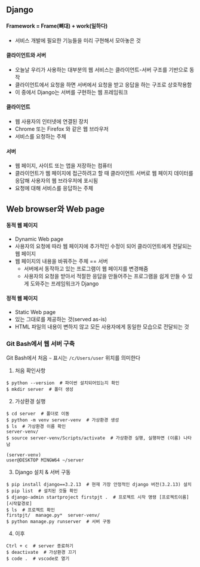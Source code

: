 ## Django

#### Framework = Frame(뼈대) + work(일하다)
- 서비스 개발에 필요한 기능들을 미리 구현해서 모아놓은 것

#### 클라이언트와 서버
* 오늘날 우리가 사용하는 대부분의 웹 서비스는 클라이언트-서버 구조를 기반으로 동작
* 클라이언트에서 요청을 하면 서버에서 요청을 받고 응답을 하는 구조로 상호작용함
* 이 중에서 Django는 서버를 구현하는 웹 프레임워크 


#### 클라이언트
* 웹 사용자의 인터넷에 연결된 장치
* Chrome 또는 Firefox 와 같은 웹 브라우저
* 서비스를 요청하는 주체


#### 서버
* 웹 페이지, 사이트 또는 앱을 저장하는 컴퓨터
* 클라이언트가 웹 페이지에 접근하려고 할 때 클라이언트 서버로 웹 페이지 데이터를 응답해 사용자의 웹 브라우저에 포시됨
* 요청에 대해 서비스를 응답하는 주체


## Web browser와 Web page

#### 동적 웹 페이지
* Dynamic Web page
* 사용자의 요청에 따라 웹 페이지에 추가적인 수정이 되어 클라이언트에게 전달되는 웹 페이지
* 웹 페이지의 내용을 바꿔주는 주체 == 서버
  * 서버에서 동작하고 있는 프로그램이 웹 페이지를 변경해줌
  * 사용자의 요청을 받아서 적절한 응답을 만들어주는 프로그램을 쉽게 만들 수 있게 도와주는 프레임워크가 Django

#### 정적 웹 페이지
-   Static Web page
-   있는 그대로를 제공하는 것(served as-is)
-   HTML 파일의 내용이 변하지 않고 모든 사용자에게 동일한 모습으로 전달되는 것

### Git Bash에서 웹 서버 구축

Git Bash에서 처음 `~` 표시는 `/c/Users/user` 위치를 의미한다

1.  처음 확인사항
```
$ python --version  # 파이썬 설치되어있는지 확인
$ mkdir server  # 폴더 생성
```

2.  가상환경 실행
```
$ cd server  # 폴더로 이동
$ python -m venv server-venv  # 가상환경 생성
$ ls  # 가상환경 이름 확인
server-venv/
$ source server-venv/Scripts/activate  # 가상환경 실행, 실행하면 (이름) 나타남
```

```
(server-venv)
user@DESKTOP MINGW64 ~/server
```

3.  Django 설치 & 서버 구동
```
$ pip install django==3.2.13  # 현재 가장 안정적인 django 버전(3.2.13) 설치
$ pip list  # 설치된 것들 확인
$ django-admin startproject firstpjt .  # 프로젝트 시작 명령 [프로젝트이름] [시작할경로]
$ ls  # 프로젝트 확인
firstpjt/  manage.py*  server-venv/
$ python manage.py runserver  # 서버 구동
```

4. 이후
```
Ctrl + c  # server 종료하기
$ deactivate  # 가상환경 끄기
$ code .  # vscode로 열기 
```